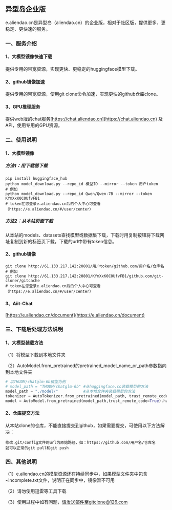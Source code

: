 ## 异型岛企业版

e.aliendao.cn是异型岛（aliendao.cn）的企业版，相对于社区版，提供更多、更稳定、更快速的服务。

### 一、服务介绍

#### 1、大模型镜像快速下载

提供专用的带宽资源，实现更快、更稳定的huggingface模型下载。

#### 2、github镜像加速

提供专用的带宽资源，使用git clone命令加速，实现更快的github仓库clone。

#### 3、GPU推理服务

提供web版的chat服务[https://chat.aliendao.cn](https://chat.aliendao.cn) 及API，使用专用的GPU资源。

### 二、使用说明

#### 1、大模型镜像

##### 方法1：用下载器下载

```shell
pip install huggingface_hub
python model_download.py --repo_id 模型ID --mirror --token 用户token
# 例如
python model_download.py --repo_id Qwen/Qwen-7B --mirror --token KYmXxK0C0UfvFB1
# token在您登录e.aliendao.cn后的个人中心可查看（https://e.aliendao.cn/#/user/center）
```

##### 方法2：从本站页面下载

从本站的models、datasets查找模型或数据集下载，下载时用复制按钮将下载网址复制到新的标签页下载，下载的url中带有token信息。

#### 2、github镜像

```shell
git clone http://61.133.217.142:20801/用户token/github.com/用户名/仓库名
# 例如
git clone http://61.133.217.142:20801/KYmXxK0C0UfvFB1/github.com/git-cloner/gitcache
# token在您登录e.aliendao.cn后的个人中心可查看（https://e.aliendao.cn/#/user/center）
```

#### 3、Aiit-Chat

[https://e.aliendao.cn/document](https://e.aliendao.cn/document)

### 三、下载后处理方法说明

#### 1、大模型装载方法

（1）将模型下载到本地文件夹

（2）AutoModel.from_pretrained的pretrained_model_name_or_path参数指向到本地文件夹

```python
# 以THUDM/chatglm-6b模型为例
# model_path = "THUDM/chatglm-6b" #从huggingface.co装载模型的方法
model_path = "./model/"           #从本地文件夹装载模型的方法
tokenizer = AutoTokenizer.from_pretrained(model_path, trust_remote_code=True)
model = AutoModel.from_pretrained(model_path,trust_remote_code=True).half().cuda()
```

#### 2、仓库提交方法

从本站clone的仓库，不能直接提交到github，如果需要提交，可使用以下方法解决：

```shell
修改.git/config文件的url为原始路径，如：https://github.com/用户名/仓库名
就可以正常的git pull和git push
```

### 四、其他说明

（1）e.aliendao.cn的模型资源还在持续同步中，如果模型文件夹中包含~incomplete.txt文件，说明正在同步中，镜像暂不可用

（2）请勿使用迅雷等工具下载

（3）使用过程中如有问题，请发送邮件至gitclone@126.com